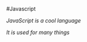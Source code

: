 #Javascript











*JavaScript is a cool language*








































































































































































































































_It is used for many things_